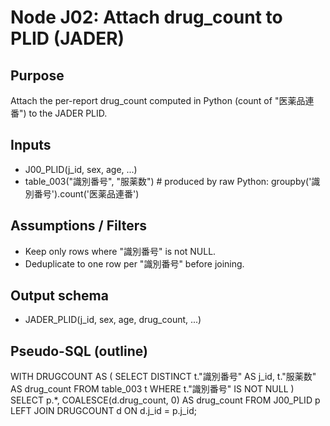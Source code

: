 # Node J02: Attach drug_count to PLID (JADER)

## Purpose
Attach the per-report drug_count computed in Python (count of "医薬品連番") to the JADER PLID.

## Inputs
- J00_PLID(j_id, sex, age, ...)
- table_003("識別番号", "服薬数")  # produced by raw Python: groupby('識別番号').count('医薬品連番')

## Assumptions / Filters
- Keep only rows where "識別番号" is not NULL.
- Deduplicate to one row per "識別番号" before joining.

## Output schema
- JADER_PLID(j_id, sex, age, drug_count, ...)

## Pseudo-SQL (outline)
WITH DRUGCOUNT AS (
  SELECT DISTINCT t."識別番号" AS j_id, t."服薬数" AS drug_count
  FROM table_003 t
  WHERE t."識別番号" IS NOT NULL
)
SELECT p.*, COALESCE(d.drug_count, 0) AS drug_count
FROM J00_PLID p
LEFT JOIN DRUGCOUNT d ON d.j_id = p.j_id;
